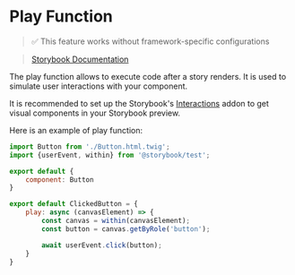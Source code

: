 # Play Function

> ✅ This feature works without framework-specific configurations

> [Storybook Documentation](https://storybook.js.org/docs/writing-stories/play-function)

The play function allows to execute code after a story renders. It is used to simulate user interactions with your component.

It is recommended to set up the Storybook's [Interactions](../addons/interactions.md) addon to get visual components in your Storybook preview.

Here is an example of play function:

```js
import Button from './Button.html.twig';
import {userEvent, within} from '@storybook/test';

export default {
    component: Button
}

export default ClickedButton = {
    play: async (canvasElement) => {
        const canvas = within(canvasElement);
        const button = canvas.getByRole('button');

        await userEvent.click(button);
    }
}
```
